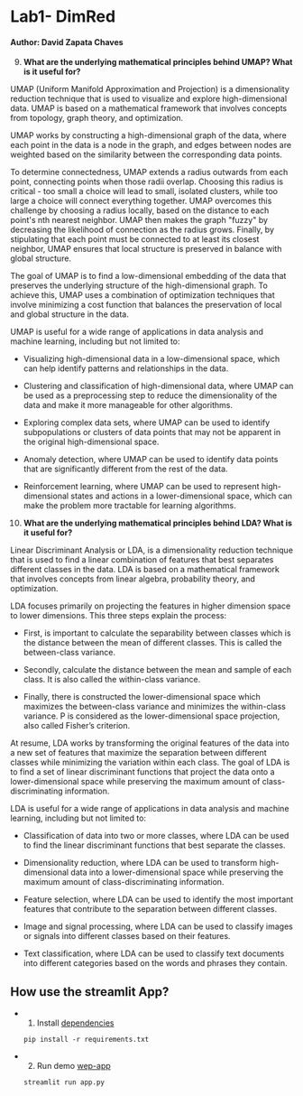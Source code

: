 # Lab1- DimRed

#### Author: David Zapata Chaves

9. **What are the underlying mathematical principles behind UMAP? What is it useful for?**

UMAP (Uniform Manifold Approximation and Projection) is a dimensionality reduction technique that is used to visualize and explore high-dimensional data. UMAP is based on a mathematical framework that involves concepts from topology, graph theory, and optimization.

UMAP works by constructing a high-dimensional graph of the data, where each point in the data is a node in the graph, and edges between nodes are weighted based on the similarity between the corresponding data points.

To determine connectedness, UMAP extends a radius outwards from each point, connecting points when those radii overlap. Choosing this radius is critical - too small a choice will lead to small, isolated clusters, while too large a choice will connect everything together. UMAP overcomes this challenge by choosing a radius locally, based on the distance to each point's nth nearest neighbor. UMAP then makes the graph "fuzzy" by decreasing the likelihood of connection as the radius grows. Finally, by stipulating that each point must be connected to at least its closest neighbor, UMAP ensures that local structure is preserved in balance with global structure.

The goal of UMAP is to find a low-dimensional embedding of the data that preserves the underlying structure of the high-dimensional graph. To achieve this, UMAP uses a combination of optimization techniques that involve minimizing a cost function that balances the preservation of local and global structure in the data.

UMAP is useful for a wide range of applications in data analysis and machine learning, including but not limited to:

* Visualizing high-dimensional data in a low-dimensional space, which can help identify patterns and relationships in the data.

* Clustering and classification of high-dimensional data, where UMAP can be used as a preprocessing step to reduce the dimensionality of the data and make it more manageable for other algorithms.

* Exploring complex data sets, where UMAP can be used to identify subpopulations or clusters of data points that may not be apparent in the original high-dimensional space.

* Anomaly detection, where UMAP can be used to identify data points that are significantly different from the rest of the data.

* Reinforcement learning, where UMAP can be used to represent high-dimensional states and actions in a lower-dimensional space, which can make the problem more tractable for learning algorithms.


10. **What are the underlying mathematical principles behind LDA? What is it useful for?**

Linear Discriminant Analysis or LDA, is a dimensionality reduction technique that is used to find a linear combination of features that best separates different classes in the data. LDA is based on a mathematical framework that involves concepts from linear algebra, probability theory, and optimization.

LDA focuses primarily on projecting the features in higher dimension space to lower dimensions. This three steps explain the process:

* First, is important to calculate the separability between classes which is the distance between the mean of different classes. This is called the between-class variance.

* Secondly, calculate the distance between the mean and sample of each class. It is also called the within-class variance.

* Finally, there is constructed the lower-dimensional space which maximizes the between-class variance and minimizes the within-class variance. P is considered as the lower-dimensional space projection, also called Fisher’s criterion.

At resume, LDA works by transforming the original features of the data into a new set of features that maximize the separation between different classes while minimizing the variation within each class. The goal of LDA is to find a set of linear discriminant functions that project the data onto a lower-dimensional space while preserving the maximum amount of class-discriminating information.

LDA is useful for a wide range of applications in data analysis and machine learning, including but not limited to:

* Classification of data into two or more classes, where LDA can be used to find the linear discriminant functions that best separate the classes.

* Dimensionality reduction, where LDA can be used to transform high-dimensional data into a lower-dimensional space while preserving the maximum amount of class-discriminating information.

* Feature selection, where LDA can be used to identify the most important features that contribute to the separation between different classes.

* Image and signal processing, where LDA can be used to classify images or signals into different classes based on their features.

* Text classification, where LDA can be used to classify text documents into different categories based on the words and phrases they contain.

## How use the streamlit App?


* 1. Install [dependencies](requirements.txt)

    ```
    pip install -r requirements.txt
    
    ```


* 2. Run demo [wep-app](app.py)
    ```
    streamlit run app.py
    
    ```